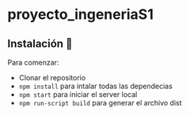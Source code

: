 # proyecto_ingeneriaS1

## Instalación 🔧


Para comenzar:



- Clonar el repositorio
- `npm install` para intalar todas las dependecias
- `npm start` para iniciar el server local
- `npm run-script build` para generar el archivo dist 
